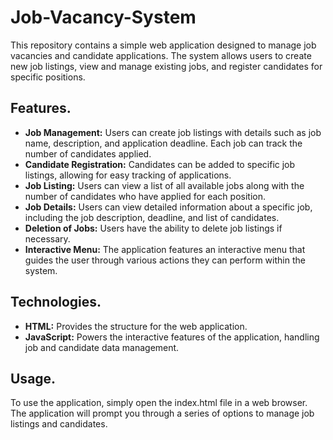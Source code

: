 # Job-Vacancy-System
This repository contains a simple web application designed to manage job vacancies and candidate applications. The system allows users to create new job listings, view and manage existing jobs, and register candidates for specific positions.
## Features.
- **Job Management:** Users can create job listings with details such as job name, description, and application deadline. Each job can track the number of candidates applied.
- **Candidate Registration:** Candidates can be added to specific job listings, allowing for easy tracking of applications.
- **Job Listing:** Users can view a list of all available jobs along with the number of candidates who have applied for each position.
- **Job Details:** Users can view detailed information about a specific job, including the job description, deadline, and list of candidates.
- **Deletion of Jobs:** Users have the ability to delete job listings if necessary.
- **Interactive Menu:** The application features an interactive menu that guides the user through various actions they can perform within the system.
## Technologies.
- **HTML:** Provides the structure for the web application.
- **JavaScript:** Powers the interactive features of the application, handling job and candidate data management.
## Usage.
To use the application, simply open the index.html file in a web browser. The application will prompt you through a series of options to manage job listings and candidates.
